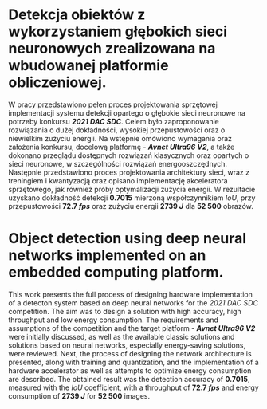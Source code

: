 # Detekcja obiektów z wykorzystaniem głębokich sieci neuronowych zrealizowana na wbudowanej platformie obliczeniowej.

W pracy przedstawiono pełen proces projektowania sprzętowej implementacji systemu detekcji opartego o głębokie sieci neuronowe na potrzeby konkursu __*2021 DAC SDC*__.
Celem było zaproponowanie rozwiązania o dużej dokładności, wysokiej przepustowości oraz o niewielkim zużyciu energii. 
Na wstępnie omówiono wymagania oraz założenia konkursu, docelową platformę - __*Avnet Ultra96 V2*__, a także dokonano przeglądu dostępnych rozwiązań klasycznych oraz opartych o sieci neuronowe, w szczególności rozwiązań energooszczędnych. 
Następnie przedstawiono proces projektowania architektury sieci, wraz z treningiem i kwantyzacją oraz opisano implementację akceleratora sprzętowego, jak również próby optymalizacji zużycia energii. 
W rezultacie uzyskano dokładność detekcji __0.7015__ mierzoną współczynnikiem *IoU*, przy przepustowości __72.7 *fps*__ oraz zużyciu energii __2739 *J*__ dla __52 500__ obrazów.

# Object detection using deep neural networks implemented on an embedded computing platform.

This work presents the full process of designing hardware implementation of a detecton system based on deep neural networks for the *2021 DAC SDC* competition.
The aim was to design a solution with high accuracy, high throughput and low energy consumption.
The requirements and assumptions of the competition and the target platform - __*Avnet Ultra96 V2*__  were initially discussed, as well as the available classic solutions and solutions based on neural networks, especially energy-saving solutions, were reviewed.
Next, the process of designing the network architecture is presented, along with training and quantization, and the implementation of a hardware accelerator as well as attempts to optimize energy consumption are described.
The obtained result was the detection accuracy of __0.7015__, measured with the *IoU* coefficient, with a throughput of __72.7 *fps*__ and energy consumption of __2739 *J*__ for __52 500__ images. 
 
 
